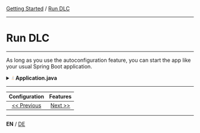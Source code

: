 [Getting Started](../index_en.md) / [Run DLC](run_application_en.md)

---

# Run DLC

---

As long as you use the autoconfiguration feature, you can start the app like your usual Spring Boot application.

<details>
<summary><img style="height: 12px" src="../../icons/java.svg" alt="java"> <b>Application.java</b></summary>

```java
@SpringBootApplication
@EnableDlc(dlcDomainBasePackages = "com.example.domain")
public class SampleApplication {

    public static void main(String[] args) {
        new SpringApplicationBuilder(SampleApplication.class).run(args);
    }
}
```
</details>

---

|         **Configuration**          |       **Features**        |
|:----------------------------------:|:-------------------------:|
| [<< Previous](configuration_en.md) | [Next >>](features_en.md) |

---

**EN** / [DE](../../german/guides/configuration_de.md)
